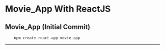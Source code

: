 # Movie_App With ReactJS

## Movie_App (Initial Commit)
```
    npm create-react-app movie_app
```
---